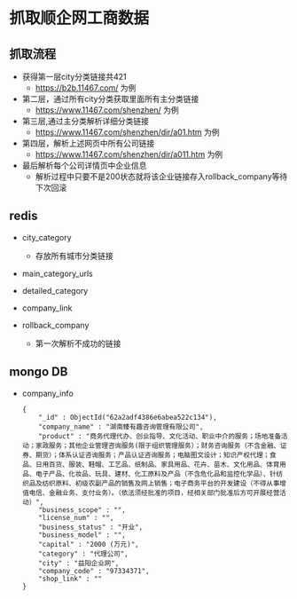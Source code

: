 # 抓取顺企网工商数据

## 抓取流程

- 获得第一层city分类链接共421
    - https://b2b.11467.com/ 为例
- 第二层，通过所有city分类获取里面所有主分类链接
    - https://www.11467.com/shenzhen/  为例
- 第三层,通过主分类解析详细分类链接
    - https://www.11467.com/shenzhen/dir/a01.htm  为例
- 第四层，解析上述网页中所有公司链接
    - https://www.11467.com/shenzhen/dir/a011.htm  为例
- 最后解析每个公司详情页中企业信息
    - 解析过程中只要不是200状态就将该企业链接存入rollback_company等待下次回滚

## redis

- city_category
    - 存放所有城市分类链接
- main_category_urls

- detailed_category

- company_link

- rollback_company
    - 第一次解析不成功的链接

## mongo DB

- company_info
    ```
    { 
        "_id" : ObjectId("62a2adf4386e6abea522c134"), 
        "company_name" : "湖南臻有趣咨询管理有限公司", 
        "product" : "商务代理代办、创业指导、文化活动、职业中介的服务；场地准备活动；家政服务；其他企业管理咨询服务(限于组织管理服务）；财务咨询服务（不含金融、证券、期货）；体系认证咨询服务；产品认证咨询服务；电脑图文设计；知识产权代理；食品、日用百货、服装、鞋帽、工艺品、纸制品、家具用品、花卉、苗木、文化用品、体育用品、电子产品、化妆品、玩具、建材、化工原料及产品（不含危化品和监控化学品）、针纺织品及纺织原料、初级农副产品的销售及网上销售；电子商务平台的开发建设（不得从事增值电信、金融业务、支付业务）。（依法须经批准的项目，经相关部门批准后方可开展经营活动）", 
        "business_scope" : "", 
        "license_num" : "", 
        "business_status" : "开业", 
        "business_model" : "", 
        "capital" : "2000 (万元)", 
        "category" : "代理公司", 
        "city" : "益阳企业网", 
        "company_code" : "97334371", 
        "shop_link" : ""
    }
    
    ```